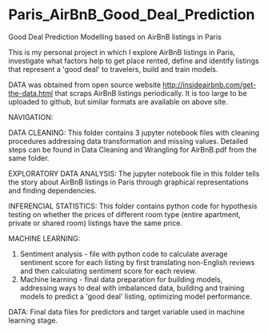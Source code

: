 # Paris_AirBnB_Good_Deal_Prediction
Good Deal Prediction Modelling based on AirBnB listings in Paris

This is my personal project in which I explore AirBnB listings in Paris, investigate what factors help to get place rented, 
define and identify listings that represent a 'good deal' to travelers, build and train models.

DATA was obtained from open source website http://insideairbnb.com/get-the-data.html that scraps AirBnB listings periodically. It is too 
large to be uploaded to github, but similar formats are available on above site.

NAVIGATION:

DATA CLEANING: 
This folder contains 3 jupyter notebook files with cleaning procedures addressing data transformation and missing values. Detailed steps
can be found in Data Cleaning and Wrangling for AirBnB.pdf from the same folder.

EXPLORATORY DATA ANALYSIS:
The jupyter notebook file in this folder tells the story about AirBnB listings in Paris through graphical representations and 
finding dependencies.

INFERENCIAL STATISTICS:
This folder contains python code for hypothesis testing on whether the prices of different room type (entire apartment, private or 
shared room) listings have the same price.

MACHINE LEARNING:
1. Sentiment analysis - file with python code to calculate average sentiment score for each listing by first translating non-English 
reviews and then calculating sentiment score for each review.
2. Machine learning - final data preparation for building models, addressing ways to deal with imbalanced data, building and training 
models to predict a 'good deal' listing, optimizing model performance.

DATA:
Final data files for predictors and target variable used in machine learning stage.
